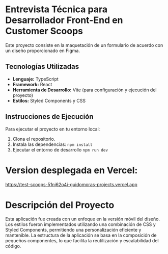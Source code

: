 # Entrevista Técnica para Desarrollador Front-End en Customer Scoops

Este proyecto consiste en la maquetación de un formulario de acuerdo con un diseño proporcionado en Figma.

## Tecnologías Utilizadas

- **Lenguaje:** TypeScript
- **Framework:** React
- **Herramienta de Desarrollo:** Vite (para configuración y ejecución del proyecto)
- **Estilos:** Styled Components y CSS

## Instrucciones de Ejecución

Para ejecutar el proyecto en tu entorno local:

1. Clona el repositorio.
2. Instala las dependencias:
   ```npm install```
3. Ejecutar el entorno de desarrollo
```npm run dev```


# Version desplegada en Vercel: 
https://test-scoops-51nj62o4i-guidomoras-projects.vercel.app

# Descripción del Proyecto
Esta aplicación fue creada con un enfoque en la versión móvil del diseño. Los estilos fueron implementados utilizando una combinación de CSS y Styled Components, permitiendo una personalización eficiente y mantenible. La estructura de la aplicación se basa en la composición de pequeños componentes, lo que facilita la reutilización y escalabilidad del código.

